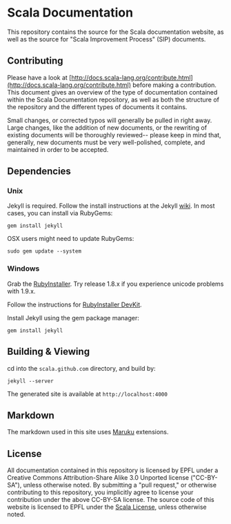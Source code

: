 # Scala Documentation #

This repository contains the source for the Scala documentation website, as well as the source for "Scala Improvement Process" (SIP) documents. 

## Contributing ##

Please have a look at [http://docs.scala-lang.org/contribute.html](http://docs.scala-lang.org/contribute.html) before making a contribution. 
This document gives an overview of the type of documentation contained within the Scala Documentation repository, as well as both the structure of 
the repository and the different types of documents it contains. 

Small changes, or corrected typos will generally be pulled in right away. Large changes, like the addition of new documents, or the rewriting of 
existing documents will be thoroughly reviewed-- please keep in mind that, generally, new documents must be very well-polished, complete, and maintained 
in order to be accepted.

## Dependencies ##

### Unix ###

Jekyll is required. Follow the install instructions at the Jekyll [wiki](https://github.com/mojombo/jekyll/wiki/Install). In most cases, you can install via RubyGems: 

    gem install jekyll

OSX users might need to update RubyGems:

    sudo gem update --system

### Windows ###

Grab the [RubyInstaller](http://rubyinstaller.org/downloads). Try release 1.8.x if you experience unicode problems with 1.9.x.

Follow the instructions for [RubyInstaller DevKit](https://github.com/oneclick/rubyinstaller/wiki/Development-Kit).

Install Jekyll using the gem package manager:

    gem install jekyll

## Building & Viewing ##

cd into the `scala.github.com` directory, and build by:

    jekyll --server

The generated site is available at `http://localhost:4000`

## Markdown ##

The markdown used in this site uses [Maruku](http://maruku.rubyforge.org/maruku.html) extensions.

## License ##

All documentation contained in this repository is licensed by EPFL under a Creative Commons Attribution-Share Alike 3.0 Unported license ("CC-BY-SA"), unless otherwise noted. By submitting a "pull request," or otherwise contributing to this repository, you implicitly agree to license your contribution under the above CC-BY-SA license. The source code of this website is licensed to EPFL under the [Scala License](http://www.scala-lang.org/node/146), unless otherwise noted. 




